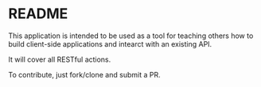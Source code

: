 # README

This application is intended to be used as a tool for teaching others how to build client-side applications and intearct with an existing API.

It will cover all RESTful actions. 

To contribute, just fork/clone and submit a PR.
